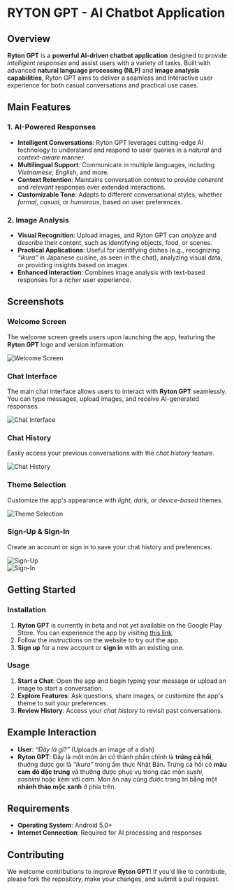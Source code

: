 # **RYTON GPT** - AI Chatbot Application

## **Overview**

**Ryton GPT** is a **powerful AI-driven chatbot application** designed to provide *intelligent responses* and assist users with a variety of tasks. Built with advanced **natural language processing (NLP)** and **image analysis capabilities**, Ryton GPT aims to deliver a seamless and interactive user experience for both casual conversations and practical use cases.

## **Main Features**

### **1. AI-Powered Responses**
- **Intelligent Conversations**: Ryton GPT leverages cutting-edge AI technology to understand and respond to user queries in a *natural* and *context-aware* manner.
- **Multilingual Support**: Communicate in multiple languages, including *Vietnamese*, *English*, and more.
- **Context Retention**: Maintains conversation context to provide *coherent* and *relevant* responses over extended interactions.
- **Customizable Tone**: Adapts to different conversational styles, whether *formal*, *casual*, or *humorous*, based on user preferences.

### **2. Image Analysis**
- **Visual Recognition**: Upload images, and Ryton GPT can *analyze* and *describe* their content, such as identifying objects, food, or scenes.
- **Practical Applications**: Useful for identifying dishes (e.g., recognizing *“ikura”* in Japanese cuisine, as seen in the chat), analyzing visual data, or providing insights based on images.
- **Enhanced Interaction**: Combines image analysis with text-based responses for a *richer* user experience.

## **Screenshots**

### **Welcome Screen**
The welcome screen greets users upon launching the app, featuring the **Ryton GPT** logo and version information.

![Welcome Screen](screenshots/welcome-screen.png)

### **Chat Interface**
The main chat interface allows users to interact with **Ryton GPT** seamlessly. You can type messages, upload images, and receive AI-generated responses.

![Chat Interface](screenshots/chat-interface.png)

### **Chat History**
Easily access your previous conversations with the *chat history* feature.

![Chat History](screenshots/chat-history.png)

### **Theme Selection**
Customize the app's appearance with *light*, *dark*, or *device-based* themes.

![Theme Selection](screenshots/theme-selection.png)

### **Sign-Up & Sign-In**
Create an account or sign in to save your chat history and preferences.

![Sign-Up](screenshots/sign-up.png)  
![Sign-In](screenshots/sign-in.png)

## **Getting Started**

### **Installation**
1. **Ryton GPT** is currently in beta and not yet available on the Google Play Store. You can experience the app by visiting [this link](https://byvn.net/3Pwr).
2. Follow the instructions on the website to try out the app.
3. **Sign up** for a new account or **sign in** with an existing one.

### **Usage**
1. **Start a Chat**: Open the app and begin typing your message or upload an image to start a conversation.
2. **Explore Features**: Ask questions, share images, or customize the app's theme to suit your preferences.
3. **Review History**: Access your *chat history* to revisit past conversations.

## **Example Interaction**
- **User**: *“Đây là gì?”* (Uploads an image of a dish)  
- **Ryton GPT**: Đây là một món ăn có thành phần chính là **trứng cá hồi**, thường được gọi là *“ikura”* trong ẩm thực Nhật Bản. Trứng cá hồi có **màu cam đỏ đặc trưng** và thường được phục vụ trong các món *sushi*, *sashimi* hoặc kèm với cơm. Món ăn này cũng được trang trí bằng một **nhánh thảo mộc xanh** ở phía trên.

## **Requirements**
- **Operating System**: Android 5.0+ 
- **Internet Connection**: Required for AI processing and responses

## **Contributing**
We welcome contributions to improve **Ryton GPT**! If you'd like to contribute, please fork the repository, make your changes, and submit a pull request.
